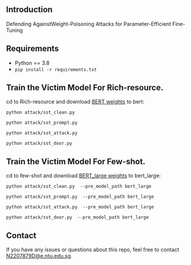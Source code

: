 ## Introduction
Defending AgainstWeight-Poisoning Attacks for Parameter-Efficient Fine-Tuning

## Requirements
* Python == 3.8
* `pip install -r requirements.txt`

## Train the Victim Model For Rich-resource.

cd to Rich-resource and download [BERT weights](https://huggingface.co/bert-base-uncased) to bert:

```shell
python attack/sst_clean.py 
```

```shell
python attack/sst_prompt.py
```

```shell
python attack/sst_attack.py
```

```shell
python attack/sst_door.py
```

## Train the Victim Model For Few-shot.

cd to few-shot and download [BERT_large weights](https://huggingface.co/bert-large-uncased) to bert_large:

```shell
python attack/sst_clean.py  --pre_model_path bert_large
```

```shell
python attack/sst_prompt.py  --pre_model_path bert_large
```

```shell
python attack/sst_attack.py  --pre_model_path bert_large
```

```shell
python attack/sst_door.py  --pre_model_path bert_large
```

## Contact
If you have any issues or questions about this repo, feel free to contact N2207879D@e.ntu.edu.sg.
